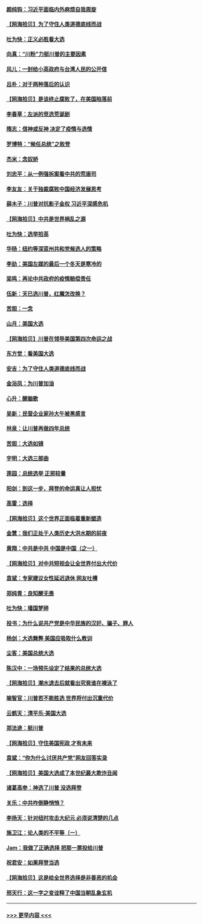#### [颜纯钩：习近平面临内外麻烦自我周旋](../pages/nsc993/n12563356.md?t=11202051) 
#### [【网海拾贝】为了守住人类道德底线而战](../pages/nsc993/n12562542.md?t=11202051) 
#### [吐为快：正义必胜看大选](../pages/nsc993/n12561967.md?t=11202051) 
#### [向真：“川粉”力挺川普的主要因素](../pages/nsc993/n12560774.md?t=11202051) 
#### [风儿：一封给小英政府与台湾人民的公开信](../pages/nsc993/n12560581.md?t=11202051) 
#### [吕朴：对于两种落后的认识](../pages/nsc993/n12560492.md?t=11202051) 
#### [【网海拾贝】是该终止腐败了，在美国陷落前](../pages/nsc993/n12559936.md?t=11202051) 
#### [李春草：左派的竞选荒诞剧](../pages/nsc993/n12558380.md?t=11202051) 
#### [隋志：信神或反神 决定了疫情与选情](../pages/nsc993/n12558255.md?t=11202051) 
#### [罗博特：“候任总统”之败登](../pages/nsc993/n12558189.md?t=11202051) 
#### [杰米：念奴娇](../pages/nsc993/n12558174.md?t=11202051) 
#### [刘忠平：从一例强拆案看中共的荒唐司](../pages/nsc993/n12558036.md?t=11202051) 
#### [李友友：关于独裁腐败中国经济发展思考](../pages/nsc993/n12558004.md?t=11202051) 
#### [薛木子：川普对抗影子金权 习近平深感危机](../pages/nsc993/n12557342.md?t=11202051) 
#### [【网海拾贝】中共是世界祸乱之源](../pages/nsc993/n12555353.md?t=11202051) 
#### [吐为快：选举拾英](../pages/nsc993/n12555041.md?t=11202051) 
#### [华旸：纽约等深蓝州共和党候选人的策略](../pages/nsc993/n12554309.md?t=11202051) 
#### [李劼：美国左媒的最后一个冬天是寒冷的](../pages/nsc993/n12552947.md?t=11202051) 
#### [梁鸣：再论中共政府的疫情赔偿责任](../pages/nsc993/n12553012.md?t=11202051) 
#### [伍新：天已选川普，红魔怎改换？](../pages/nsc993/n12552970.md?t=11202051) 
#### [苦胆：一念](../pages/nsc993/n12552957.md?t=11202051) 
#### [山月：美国大选](../pages/nsc993/n12552446.md?t=11202051) 
#### [【网海拾贝】川普在领导美国第四次命运之战](../pages/nsc993/n12551973.md?t=11202051) 
#### [东方觉：看美国大选](../pages/nsc993/n12551647.md?t=11202051) 
#### [安吉：为了守住人类道德底线而战](../pages/nsc993/n12551111.md?t=11202051) 
#### [金浴凤：为川普加油](../pages/nsc993/n12551085.md?t=11202051) 
#### [心升：醒脑歌](../pages/nsc993/n12550984.md?t=11202051) 
#### [吴新：民营企业家孙大午被黑感言](../pages/nsc993/n12550656.md?t=11202051) 
#### [林泉：让川普再做四年总统](../pages/nsc993/n12550640.md?t=11202051) 
#### [苦胆：大选如镜](../pages/nsc993/n12550630.md?t=11202051) 
#### [宇明：大选三部曲](../pages/nsc993/n12550603.md?t=11202051) 
#### [莲园：总统选举 正邪较量](../pages/nsc993/n12550594.md?t=11202051) 
#### [阳剑：到这一步，拜登的命运真让人担忧](../pages/nsc993/n12549093.md?t=11202051) 
#### [高雷：选择](../pages/nsc993/n12549087.md?t=11202051) 
#### [【网海拾贝】这个世界正面临着重新塑造](../pages/nsc993/n12548326.md?t=11202051) 
#### [金慧：我们正处于人类历史大洪水期的前夜](../pages/nsc993/n12547914.md?t=11202051) 
#### [黄翔：中共是中共 中国是中国（之一）](../pages/nsc993/n12547576.md?t=11202051) 
#### [【网海拾贝】对中共短视会让全世界付出大代价](../pages/nsc993/n12546043.md?t=11202051) 
#### [袁斌：专家建议女性延迟退休 网友吐槽](../pages/nsc993/n12545424.md?t=11202051) 
#### [郑纯青：良知醒无畏](../pages/nsc993/n12545394.md?t=11202051) 
#### [吐为快：墙国梦碎](../pages/nsc993/n12545309.md?t=11202051) 
#### [投书：为什么说共产党是中华民族的汉奸、骗子、罪人](../pages/nsc993/n12545089.md?t=11202051) 
#### [杨剑：大选舞弊 美国应吸取什么教训](../pages/nsc993/n12543937.md?t=11202051) 
#### [尘客：美国总统大选](../pages/nsc993/n12543828.md?t=11202051) 
#### [陈汉中：一场预先设定了结果的总统大选](../pages/nsc993/n12543564.md?t=11202051) 
#### [【网海拾贝】潮水退去后就看出究竟谁在裸泳了](../pages/nsc993/n12543321.md?t=11202051) 
#### [喻智官：川普若不能胜选 世界将付出沉重代价](../pages/nsc993/n12541352.md?t=11202051) 
#### [云鹤天：清平乐‧美国大选](../pages/nsc993/n12540916.md?t=11202051) 
#### [郑法途：挺川普](../pages/nsc993/n12540898.md?t=11202051) 
#### [【网海拾贝】守住美国宪政 才有未来](../pages/nsc993/n12540423.md?t=11202051) 
#### [袁斌：“你为什么讨厌共产党”网友回答实录](../pages/nsc993/n12540208.md?t=11202051) 
#### [【网海拾贝】美国大选成了本世纪最大欺诈丑闻](../pages/nsc993/n12538029.md?t=11202051) 
#### [诸葛高参：神选了川普 没选拜登](../pages/nsc993/n12537664.md?t=11202051) 
#### [关乐：中共咋倒静悄悄？](../pages/nsc993/n12537615.md?t=11202051) 
#### [李扬天：针对纽时攻击大纪元 必须说清楚的几点](../pages/nsc993/n12536001.md?t=11202051) 
#### [施卫江：论人类的不平等（一）](../pages/nsc993/n12535700.md?t=11202051) 
#### [Jam：我做了正确选择 把那一票投给川普](../pages/nsc993/n12535743.md?t=11202051) 
#### [祝君安：如果拜登当选](../pages/nsc993/n12535726.md?t=11202051) 
#### [【网海拾贝】这是给全世界选择是非善恶的机会](../pages/nsc993/n12535061.md?t=11202051) 
#### [邢天行：这一字之变诠释了中国当朝乱象玄机](../pages/nsc993/n12533446.md?t=11202051) 

----
#### [ >>> 更早内容 <<< ](../indexes/nsc993-earlier.md)
